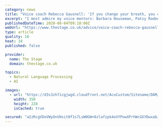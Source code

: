 ```yaml
---
category: news
title: "Voice coach Rebecca Gausnell: 'If you change your breath, you can change your life'"
excerpt: "I most admire my voice mentors: Barbara Houseman, Patsy Rodenburg and Jeannette Nelson. I admire David Lan for his contribution to British theatre. I admire every actor who puts craft and artistry before fame and recognition and suggest students watch ..."
publishedDateTime: 2020-08-04T09:10:00Z
webUrl: "https://www.thestage.co.uk/advice/voice-coach-rebecca-gausnell-if-you-change-your-breath-you-can-change-your-life"
type: article
quality: 18
heat: 18
published: false

provider:
  name: The Stage
  domain: thestage.co.uk

topics:
  - Natural Language Processing
  - AI

images:
  - url: "https://d3s3zh7icgjwgd.cloudfront.net/AcuCustom/Sitename/DAM/190/Rebecca-Gausnell-Credit-Rebecca-Gausnell_Thumb.jpg"
    width: 350
    height: 228
    isCached: true

secured: "aIzRcgVDoVWyOnVHsit0f1s7LsW0GW+8zlafzpk4oVYPowXPrhWcGXYDwxabJrM3JqxpukQRKWncPZkRG4SVg/tbXE5oNHMiLWQy0zeLo2NA2cFxOHvFJ+W7ttrKxSBQxJ1W3M8aXXY1aN1/nVzeZh90ouIstyqg4D/POZvn6/Ec3g8UiDRuHZT7WRfuLUTG9sqwBwrHuJRm1pkh4rYAQRKaD/jHGCIB47zK4fwpHiVKLq07T1xy/6cirYY0Av64RkhHB8i6SR5w00ITDbP/xL+OQyl6sIu6fubfvW0g4qiQnfz945VbHVgiXzyI1hRJ8XDj0en4ZcYCIRY6/Ng+Hg==;tJsmAZtbGa3DGTF9ZfuVrg=="
---
```


